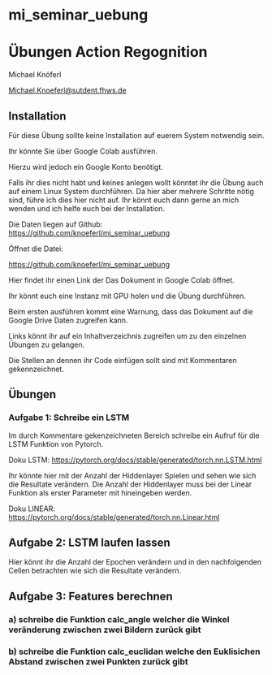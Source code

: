 # mi_seminar_uebung

# Übungen Action Regognition

Michael Knöferl

Michael.Knoeferl@sutdent.fhws.de

## Installation

Für diese Übung sollte keine Installation auf euerem System notwendig sein.

Ihr könnte Sie über Google Colab ausführen. 

Hierzu wird jedoch ein Google Konto benötigt.

Falls ihr dies nicht habt und keines anlegen wollt könntet ihr die Übung auch auf einem Linux System durchführen.
Da hier aber mehrere Schritte nötig sind, führe ich dies hier nicht auf. Ihr könnt euch dann gerne an mich wenden und ich helfe euch bei der Installation.

Die Daten liegen auf Github:
https://github.com/knoeferl/mi_seminar_uebung

Öffnet die Datei:

https://github.com/knoeferl/mi_seminar_uebung

Hier findet ihr einen Link der Das Dokument in Google Colab öffnet.

Ihr könnt euch eine Instanz mit GPU holen und die Übung durchführen.

Beim ersten ausführen kommt eine Warnung, dass das Dokument auf die Google Drive Daten zugreifen kann.

Links könnt ihr auf ein Inhaltverzeichnis zugreifen um zu den einzelnen Übungen zu gelangen.

Die Stellen an dennen ihr Code einfügen sollt sind mit Kommentaren gekennzeichnet.


## Übungen

### Aufgabe 1: Schreibe ein LSTM

Im durch Kommentare gekenzeichneten Bereich schreibe ein Aufruf für die LSTM Funktion von Pytorch.

Doku LSTM: https://pytorch.org/docs/stable/generated/torch.nn.LSTM.html

Ihr könnte hier mit der Anzahl der Hiddenlayer Spielen und sehen wie sich die Resultate verändern.
Die Anzahl der Hiddenlayer muss bei der Linear Funktion als erster Parameter mit hineingeben werden.

Doku LINEAR: https://pytorch.org/docs/stable/generated/torch.nn.Linear.html

## Aufgabe 2: LSTM laufen lassen
Hier könnt ihr die Anzahl der Epochen verändern und in den nachfolgenden Cellen betrachten wie sich die Resultate verändern.

## Aufgabe 3: Features berechnen
### a) schreibe die Funktion calc_angle welcher  die Winkel veränderung zwischen zwei Bildern zurück gibt
### b) schreibe die Funktion calc_euclidan welche den Euklisichen Abstand zwischen zwei Punkten zurück gibt
